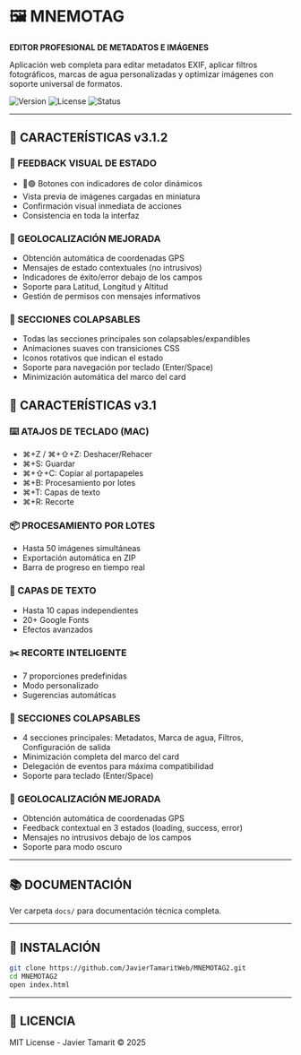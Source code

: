 # 🖼️ MNEMOTAG

**EDITOR PROFESIONAL DE METADATOS E IMÁGENES**

Aplicación web completa para editar metadatos EXIF, aplicar filtros fotográficos, marcas de agua personalizadas y optimizar imágenes con soporte universal de formatos.

![Version](https://img.shields.io/badge/version-3.1.2-blue.svg)
![License](https://img.shields.io/badge/license-MIT-green.svg)
![Status](https://img.shields.io/badge/status-stable-success.svg)

---

## 🚀 CARACTERÍSTICAS v3.1.2

### 🎨 FEEDBACK VISUAL DE ESTADO
- 🔴🟢 Botones con indicadores de color dinámicos
- Vista previa de imágenes cargadas en miniatura
- Confirmación visual inmediata de acciones
- Consistencia en toda la interfaz

### 📍 GEOLOCALIZACIÓN MEJORADA
- Obtención automática de coordenadas GPS
- Mensajes de estado contextuales (no intrusivos)
- Indicadores de éxito/error debajo de los campos
- Soporte para Latitud, Longitud y Altitud
- Gestión de permisos con mensajes informativos

### 🎯 SECCIONES COLAPSABLES
- Todas las secciones principales son colapsables/expandibles
- Animaciones suaves con transiciones CSS
- Iconos rotativos que indican el estado
- Soporte para navegación por teclado (Enter/Space)
- Minimización automática del marco del card

## 🚀 CARACTERÍSTICAS v3.1

### ⌨️ ATAJOS DE TECLADO (MAC)
- ⌘+Z / ⌘+⇧+Z: Deshacer/Rehacer
- ⌘+S: Guardar
- ⌘+⇧+C: Copiar al portapapeles
- ⌘+B: Procesamiento por lotes
- ⌘+T: Capas de texto
- ⌘+R: Recorte

### 📦 PROCESAMIENTO POR LOTES
- Hasta 50 imágenes simultáneas
- Exportación automática en ZIP
- Barra de progreso en tiempo real

### 🎨 CAPAS DE TEXTO
- Hasta 10 capas independientes
- 20+ Google Fonts
- Efectos avanzados

### ✂️ RECORTE INTELIGENTE
- 7 proporciones predefinidas
- Modo personalizado
- Sugerencias automáticas

### 📂 SECCIONES COLAPSABLES
- 4 secciones principales: Metadatos, Marca de agua, Filtros, Configuración de salida
- Minimización completa del marco del card
- Delegación de eventos para máxima compatibilidad
- Soporte para teclado (Enter/Space)

### 📍 GEOLOCALIZACIÓN MEJORADA
- Obtención automática de coordenadas GPS
- Feedback contextual en 3 estados (loading, success, error)
- Mensajes no intrusivos debajo de los campos
- Soporte para modo oscuro

---

## 📚 DOCUMENTACIÓN

Ver carpeta `docs/` para documentación técnica completa.

---

## 🔧 INSTALACIÓN

```bash
git clone https://github.com/JavierTamaritWeb/MNEMOTAG2.git
cd MNEMOTAG2
open index.html
```

---

## 📄 LICENCIA

MIT License - Javier Tamarit © 2025

